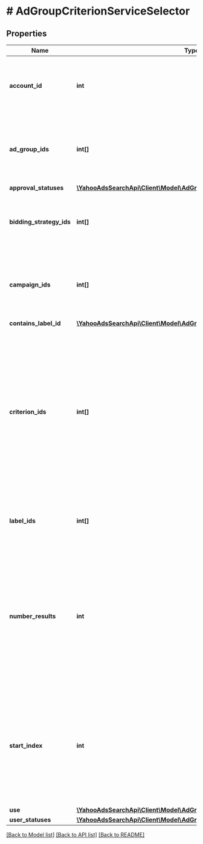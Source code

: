 # # AdGroupCriterionServiceSelector

## Properties

Name | Type | Description | Notes
------------ | ------------- | ------------- | -------------
**account_id** | **int** | &lt;ja&gt;検索条件：アカウントID&lt;/ja&gt;&lt;br&gt;&lt;en&gt;Search condition: Account ID.&lt;/en&gt; | 
**ad_group_ids** | **int[]** | &lt;ja&gt;検索条件：広告グループID&lt;/ja&gt;&lt;br&gt;&lt;en&gt;Search condition: Ad group ID.&lt;/en&gt; | [optional] 
**approval_statuses** | [**\YahooAdsSearchApi\Client\Model\AdGroupCriterionServiceApprovalStatus[]**](AdGroupCriterionServiceApprovalStatus.md) |  | [optional] 
**bidding_strategy_ids** | **int[]** | &lt;ja&gt;検索条件：自動入札ID&lt;/ja&gt;&lt;br&gt;&lt;en&gt;Search condition: Auto bidding ID.&lt;/en&gt; | [optional] 
**campaign_ids** | **int[]** | &lt;ja&gt;検索条件：キャンペーンID&lt;/ja&gt;&lt;br&gt;&lt;en&gt;Search condition: Campaign ID.&lt;/en&gt; | [optional] 
**contains_label_id** | [**\YahooAdsSearchApi\Client\Model\AdGroupCriterionServiceContainsLabelId**](AdGroupCriterionServiceContainsLabelId.md) |  | [optional] 
**criterion_ids** | **int[]** | &lt;ja&gt;検索条件：クライテリオンID&lt;br&gt;指定しない場合は、広告グループID以下のすべてのクライ テリアが含まれます。&lt;/ja&gt;&lt;br&gt;&lt;en&gt;Search condition: Criterion ID.&lt;br&gt;* All criteria under the Ad group ID will return if theres is no designation.&lt;/en&gt; | [optional] 
**label_ids** | **int[]** | &lt;ja&gt;検索条件：ラベルID&lt;/ja&gt;&lt;br&gt;&lt;en&gt;Search condition: Label ID&lt;/en&gt; | [optional] 
**number_results** | **int** | ページの最大件数です。このフィールドは、1以上を指定する必要があります。&lt;br&gt;Maximum number of results to return in this page. This field must be greater than or equal to 1. Also see Entity Limits per operation. | [optional] [default to 500]
**start_index** | **int** | ページの先頭のインデックスです。このフィールドは、1以上を指定する必要があります。&lt;br&gt;Index of the first result to return in this page. This field must be greater than or equal to 1. | [optional] [default to 1]
**use** | [**\YahooAdsSearchApi\Client\Model\AdGroupCriterionServiceUse**](AdGroupCriterionServiceUse.md) |  | 
**user_statuses** | [**\YahooAdsSearchApi\Client\Model\AdGroupCriterionServiceUserStatus[]**](AdGroupCriterionServiceUserStatus.md) |  | [optional] 

[[Back to Model list]](../../README.md#documentation-for-models) [[Back to API list]](../../README.md#documentation-for-api-endpoints) [[Back to README]](../../README.md)


